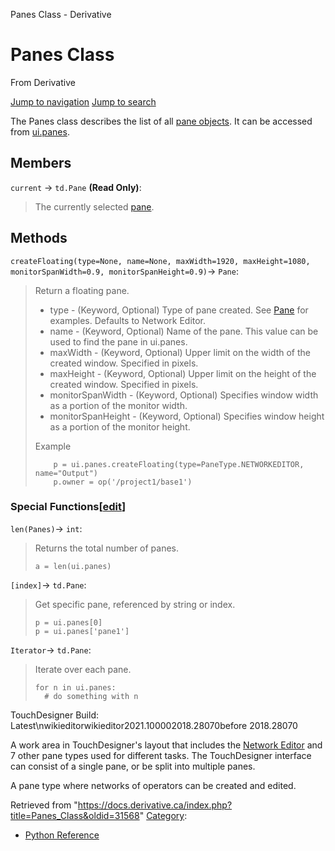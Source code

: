 

Panes Class - Derivative

























# Panes Class

From Derivative



[Jump to navigation](#mw-head)
[Jump to search](#searchInput)

The Panes class describes the list of all [pane objects](Pane_Class.html "Pane Class"). It can be accessed from [ui.panes](UI_Class.html "UI Class").

  


## Members

`current` → `td.Pane` **(Read Only)**:

> The currently selected [pane](Pane_Class.html "Pane Class").

## Methods

`createFloating(type=None, name=None, maxWidth=1920, maxHeight=1080, monitorSpanWidth=0.9, monitorSpanHeight=0.9)`→ `Pane`:

> Return a floating pane.
> 
> * type - (Keyword, Optional) Type of pane created. See [Pane](Pane_Class.html "Pane Class") for examples. Defaults to Network Editor.
> * name - (Keyword, Optional) Name of the pane. This value can be used to find the pane in ui.panes.
> * maxWidth - (Keyword, Optional) Upper limit on the width of the created window. Specified in pixels.
> * maxHeight - (Keyword, Optional) Upper limit on the height of the created window. Specified in pixels.
> * monitorSpanWidth - (Keyword, Optional) Specifies window width as a portion of the monitor width.
> * monitorSpanHeight - (Keyword, Optional) Specifies window height as a portion of the monitor height.
> 
> Example
> 
> ```
>     p = ui.panes.createFloating(type=PaneType.NETWORKEDITOR, name="Output")
>     p.owner = op('/project1/base1')
> 
> ```

### Special Functions[[edit](https://docs.derivative.ca/index.php?title=Template:SubSection&action=edit&section=T-1 "Edit section: Special Functions")]

`len(Panes)`→ `int`:

> Returns the total number of panes.
> 
> ```
> a = len(ui.panes)
> 
> ```

`[index]`→ `td.Pane`:

> Get specific pane, referenced by string or index.
> 
> ```
> p = ui.panes[0]
> p = ui.panes['pane1']
> 
> ```

`Iterator`→ `td.Pane`:

> Iterate over each pane.
> 
> ```
> for n in ui.panes:
> 	# do something with n
> 
> ```

  

TouchDesigner Build: Latest\nwikieditorwikieditor2021.100002018.28070before 2018.28070

A work area in TouchDesigner's layout that includes the [Network Editor](Network_Editor.html "Network Editor") and 7 other pane types used for different tasks. The TouchDesigner interface can consist of a single pane, or be split into multiple panes.


A pane type where networks of operators can be created and edited.







Retrieved from "<https://docs.derivative.ca/index.php?title=Panes_Class&oldid=31568>"
[Category](Special_Categories.html "Special:Categories"):

* [Python Reference](Category_Python_Reference.html "Category:Python Reference")